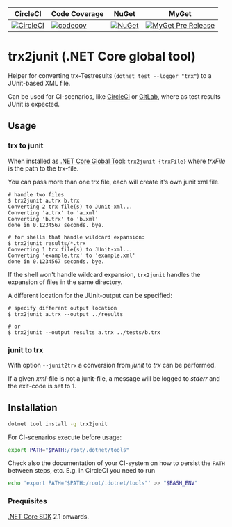 | CircleCI | Code Coverage | NuGet | MyGet |
| -- | -- | -- | -- |
| [![CircleCI](https://circleci.com/gh/gfoidl/trx2junit/tree/master.svg?style=svg)](https://circleci.com/gh/gfoidl/trx2junit/tree/master)| [![codecov](https://codecov.io/gh/gfoidl/trx2junit/branch/master/graph/badge.svg)](https://codecov.io/gh/gfoidl/trx2junit) | [![NuGet](https://img.shields.io/nuget/v/trx2junit.svg?style=flat-square)](https://www.nuget.org/packages/trx2junit/) | [![MyGet Pre Release](https://img.shields.io/myget/gfoidl/vpre/trx2junit.svg?style=flat-square)](https://www.myget.org/feed/gfoidl/package/nuget/trx2junit) |

# trx2junit (.NET Core global tool)

Helper for converting trx-Testresults (`dotnet test --logger "trx"`) to a JUnit-based XML file.

Can be used for CI-scenarios, like [CircleCi](https://circleci.com/) or [GitLab](https://docs.gitlab.com/ee/ci/junit_test_reports.html), where as test results JUnit is expected.

## Usage

### trx to junit

When installed as [.NET Core Global Tool](https://natemcmaster.com/blog/2018/05/12/dotnet-global-tools/):
`trx2junit {trxFile}` where _trxFile_ is the path to the trx-file.

You can pass more than one trx file, each will create it's own junit xml file.

```console
# handle two files
$ trx2junit a.trx b.trx
Converting 2 trx file(s) to JUnit-xml...
Converting 'a.trx' to 'a.xml'
Converting 'b.trx' to 'b.xml'
done in 0.1234567 seconds. bye.

# for shells that handle wildcard expansion:
$ trx2junit results/*.trx
Converting 1 trx file(s) to JUnit-xml...
Converting 'example.trx' to 'example.xml'
done in 0.1234567 seconds. bye.
```
If the shell won't handle wildcard expansion, `trx2junit` handles the expansion of files in the same directory.

A different location for the JUnit-output can be specified:

```console
# specify different output location
$ trx2junit a.trx --output ../results

# or
$ trx2junit --output results a.trx ../tests/b.trx
```

### junit to trx

With option `--junit2trx` a conversion from _junit_ to _trx_ can be performed.

If a given _xml_-file is not a junit-file, a message will be logged to _stderr_ and the exit-code is set to 1.

## Installation

```sh
dotnet tool install -g trx2junit
```

For CI-scenarios execute before usage:
```sh
export PATH="$PATH:/root/.dotnet/tools"
```
Check also the documentation of your CI-system on how to persist the `PATH` between steps, etc.
E.g. in CircleCI you need to run
```sh
echo 'export PATH="$PATH:/root/.dotnet/tools"' >> "$BASH_ENV"
```

### Prequisites

[.NET Core SDK](https://dotnet.microsoft.com/download) 2.1 onwards.
